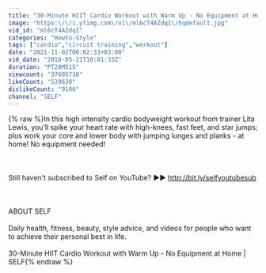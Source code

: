 ```yaml
---
title: "30-Minute HIIT Cardio Workout with Warm Up - No Equipment at Home | SELF"
image: "https:\/\/i.ytimg.com\/vi\/ml6cT4AZdqI\/hqdefault.jpg"
vid_id: "ml6cT4AZdqI"
categories: "Howto-Style"
tags: ["cardio","circuit training","workout"]
date: "2021-11-02T00:02:33+03:00"
vid_date: "2018-05-21T16:01:33Z"
duration: "PT28M51S"
viewcount: "37605738"
likeCount: "539630"
dislikeCount: "9106"
channel: "SELF"
---
```

{% raw %}In this high intensity cardio bodyweight workout from trainer Lita Lewis, you’ll spike your heart rate with high-knees, fast feet, and star jumps; plus work your core and lower body with jumping lunges and planks - at home! No equipment needed!<br /><br /><br /><br />Still haven’t subscribed to Self on YouTube? ►►  <a rel="nofollow" target="blank" href="http://bit.ly/selfyoutubesub">http://bit.ly/selfyoutubesub</a><br /><br /><br /><br />ABOUT SELF<br /><br />Daily health, fitness, beauty, style advice, and videos for people who want to achieve their personal best in life. <br /><br />30-Minute HIIT Cardio Workout with Warm Up - No Equipment at Home | SELF{% endraw %}
